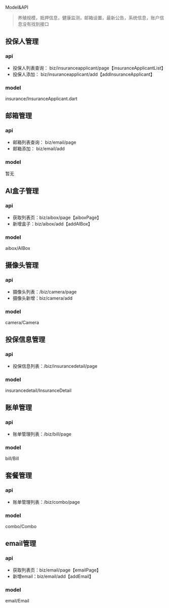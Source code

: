 Model&API

> 养殖规模，抵押信息，健康监测，邮箱设置，最新公告，系统信息，账户信息没有找到接口

## 投保人管理

### api 

- 投保人列表查询： biz/insuranceapplicant/page【insuranceApplicantList】
- 投保人添加： biz/insuranceapplicant/add【addInsuranceApplicant】

### model

insurance/InsuranceApplicant.dart

## 邮箱管理

### api 

- 邮箱列表查询： biz/email/page
- 邮箱添加： biz/email/add

### model

暂无


## AI盒子管理

### api 

- 获取列表页：biz/aibox/page【aiboxPage】
- 新增盒子：biz/aibox/add【addAIBox】

### model

aibox/AIBox

## 摄像头管理

### api 

- 摄像头列表：/biz/camera/page
- 摄像头新增：biz/camera/add

### model

camera/Camera

## 投保信息管理

### api 

- 投保信息列表：/biz/insurancedetail/page

### model

insurancedetail/InsuranceDetail

## 账单管理

### api 

- 账单管理列表：/biz/bill/page

### model

bill/Bill

## 套餐管理

### api 

- 账单管理列表：/biz/combo/page

### model

combo/Combo

## email管理

### api 

- 获取列表页：biz/email/page【emailPage】
- 新增email：biz/email/add【addEmail】

### model

email/Email
